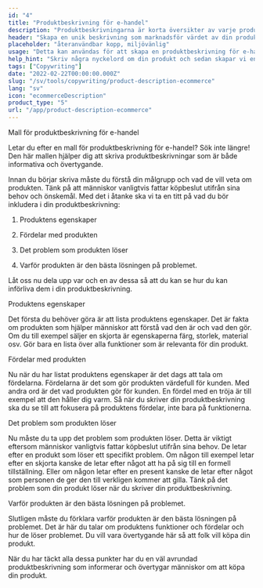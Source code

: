```yaml
---
id: "4"
title: "Produktbeskrivning för e-handel"
description: "Produktbeskrivningarna är korta översikter av varje produkt och lyfter fram viktiga funktioner och fördelar. För e-handel och detaljhandel är det viktigt att tänka på att använda ett tydligt språk, hålla det kort och fokusera mer på optimerade SEO-nyckelord. Men för andra typer av företag, t.ex. advokater, är de viktiga faktorerna att ta hänsyn till professionalism och kundservice. Vi hjälper dig att använda AI för att generera produktbeskrivningar som är skräddarsydda för dina specifika nyckelord och som passar bäst för ditt varumärke."
header: "Skapa en unik beskrivning som marknadsför värdet av din produkt."
placeholder: "återanvändbar kopp, miljövänlig"
usage: "Detta kan användas för att skapa en produktbeskrivning för e-handel, t.ex. matleveranser online, kläder osv."
help_hint: "Skriv några nyckelord om din produkt och sedan skapar vi en produktbeskrivning för den givna texten."
tags: ["Copywriting"]
date: "2022-02-22T00:00:00.000Z"
slug: "/sv/tools/copywriting/product-description-ecommerce"
lang: "sv"
icon: "ecommerceDescription"
product_type: "5"
url: "/app/product-description-ecommerce"
---
```


Mall för produktbeskrivning för e-handel

Letar du efter en mall för produktbeskrivning för e-handel? Sök inte längre! Den här mallen hjälper dig att skriva produktbeskrivningar som är både informativa och övertygande.

Innan du börjar skriva måste du förstå din målgrupp och vad de vill veta om produkten. Tänk på att människor vanligtvis fattar köpbeslut utifrån sina behov och önskemål. Med det i åtanke ska vi ta en titt på vad du bör inkludera i din produktbeskrivning:

1. Produktens egenskaper

2. Fördelar med produkten

3. Det problem som produkten löser

4. Varför produkten är den bästa lösningen på problemet.

Låt oss nu dela upp var och en av dessa så att du kan se hur du kan införliva dem i din produktbeskrivning.

Produktens egenskaper

Det första du behöver göra är att lista produktens egenskaper. Det är fakta om produkten som hjälper människor att förstå vad den är och vad den gör. Om du till exempel säljer en skjorta är egenskaperna färg, storlek, material osv. Gör bara en lista över alla funktioner som är relevanta för din produkt.

Fördelar med produkten

Nu när du har listat produktens egenskaper är det dags att tala om fördelarna. Fördelarna är det som gör produkten värdefull för kunden. Med andra ord är det vad produkten gör för kunden. En fördel med en tröja är till exempel att den håller dig varm. Så när du skriver din produktbeskrivning ska du se till att fokusera på produktens fördelar, inte bara på funktionerna.

Det problem som produkten löser

Nu måste du ta upp det problem som produkten löser. Detta är viktigt eftersom människor vanligtvis fattar köpbeslut utifrån sina behov. De letar efter en produkt som löser ett specifikt problem. Om någon till exempel letar efter en skjorta kanske de letar efter något att ha på sig till en formell tillställning. Eller om någon letar efter en present kanske de letar efter något som personen de ger den till verkligen kommer att gilla. Tänk på det problem som din produkt löser när du skriver din produktbeskrivning.

Varför produkten är den bästa lösningen på problemet.

Slutligen måste du förklara varför produkten är den bästa lösningen på problemet. Det är här du talar om produktens funktioner och fördelar och hur de löser problemet. Du vill vara övertygande här så att folk vill köpa din produkt.

När du har täckt alla dessa punkter har du en väl avrundad produktbeskrivning som informerar och övertygar människor om att köpa din produkt.
